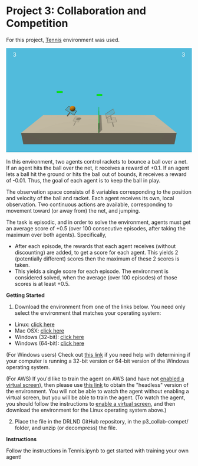 # Project 3: Collaboration and Competition

For this project, [Tennis](https://github.com/Unity-Technologies/ml-agents/blob/master/docs/Learning-Environment-Examples.md#tennis) environment was used.


![Alt Text](https://github.com/manoj-aryal/Deep-RL-Nanodegree/blob/master/Multiagent-Tennis/project.gif)

In this environment, two agents control rackets to bounce a ball over a net. If an agent hits the ball over the net, it receives a reward of +0.1. If an agent lets a ball hit the ground or hits the ball out of bounds, it receives a reward of -0.01. Thus, the goal of each agent is to keep the ball in play.

The observation space consists of 8 variables corresponding to the position and velocity of the ball and racket. Each agent receives its own, local observation. Two continuous actions are available, corresponding to movement toward (or away from) the net, and jumping.

The task is episodic, and in order to solve the environment, agents must get an average score of +0.5 (over 100 consecutive episodes, after taking the maximum over both agents). Specifically,

- After each episode, the rewards that each agent receives (without discounting) are added, to get a score for each agent. This yields 2 (potentially different) scores then the maximum of these 2 scores is taken.
- This yields a single score for each episode.
The environment is considered solved, when the average (over 100 episodes) of those scores is at least +0.5.

**Getting Started**

1. Download the environment from one of the links below. You need only select the environment that matches your operating system:

- Linux: [click here](https://s3-us-west-1.amazonaws.com/udacity-drlnd/P3/Tennis/Tennis_Linux.zip)
- Mac OSX: [click here](https://s3-us-west-1.amazonaws.com/udacity-drlnd/P3/Tennis/Tennis.app.zip)
- Windows (32-bit): [click here](https://s3-us-west-1.amazonaws.com/udacity-drlnd/P3/Tennis/Tennis_Windows_x86.zip)
- Windows (64-bit): [click here](https://s3-us-west-1.amazonaws.com/udacity-drlnd/P3/Tennis/Tennis_Windows_x86_64.zip)

(For Windows users) Check out [this link](https://support.microsoft.com/en-us/help/827218/how-to-determine-whether-a-computer-is-running-a-32-bit-version-or-64) if you need help with determining if your computer is running a 32-bit version or 64-bit version of the Windows operating system.

(For AWS) If you'd like to train the agent on AWS (and have not [enabled a virtual screen](https://github.com/Unity-Technologies/ml-agents/blob/master/docs/Training-on-Amazon-Web-Service.md)), then please use [this link](https://s3-us-west-1.amazonaws.com/udacity-drlnd/P3/Tennis/Tennis_Linux_NoVis.zip) to obtain the "headless" version of the environment. You will not be able to watch the agent without enabling a virtual screen, but you will be able to train the agent. (To watch the agent, you should follow the instructions to [enable a virtual screen](https://github.com/Unity-Technologies/ml-agents/blob/master/docs/Training-on-Amazon-Web-Service.md), and then download the environment for the Linux operating system above.)

2. Place the file in the DRLND GitHub repository, in the p3_collab-compet/ folder, and unzip (or decompress) the file.

**Instructions**

Follow the instructions in Tennis.ipynb to get started with training your own agent!
